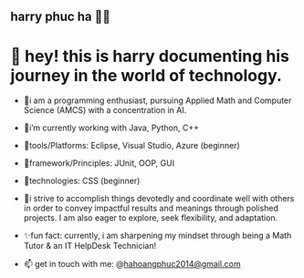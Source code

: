 
<!--
**phuchahoang/phuchahoang** is a ✨ _special_ ✨ repository because its `README.md` (this file) appears on your GitHub profile.

Here are some ideas to get you started:

- 🔭 I’m currently working on ...
- 🌱 I’m currently learning ...
- 👯 I’m looking to collaborate on ...
- 🤔 I’m looking for help with ...
- 💬 Ask me about ...
- 
- 😄 Pronouns: ...
- ⚡ Fun fact: ...
-->
## harry phuc ha 🧑‍💻
# 🍪 hey! this is harry documenting his journey in the world of technology.

- 📑i am a programming enthusiast, pursuing Applied Math and Computer Science (AMCS) with a concentration in AI. 

- 🔭i’m currently working with Java, Python, C++
- 🌱tools/Platforms: Eclipse, Visual Studio, Azure (beginner)
- 💬framework/Principles: JUnit, OOP, GUI
- 🤔technologies: CSS (beginner)


- 📑i strive to accomplish things devotedly and coordinate well with others in order to convey impactful results and meanings through polished projects. I am also eager to explore, seek flexibility, and adaptation. 

- ✨fun fact: currently, i am sharpening my mindset through being a Math Tutor & an IT HelpDesk Technician!

- 📫 get in touch with me: @hahoangphuc2014@gmail.com
